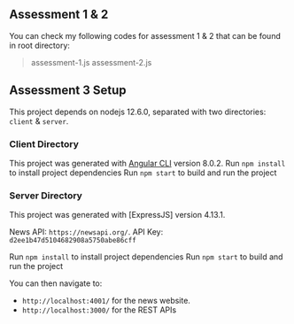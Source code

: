 ## Assessment 1 & 2
You can check my following codes for assessment 1 & 2 that can be found in root directory:
  > assessment-1.js
  > assessment-2.js

## Assessment 3 Setup
This project depends on nodejs 12.6.0, separated with two directories: `client` & `server`.

### Client Directory
This project was generated with [Angular CLI](https://github.com/angular/angular-cli) version 8.0.2.
Run `npm install` to install project dependencies
Run `npm start` to build and run the project

### Server Directory
This project was generated with [ExpressJS] version 4.13.1.

News API: `https://newsapi.org/`.
API Key: `d2ee1b47d5104682908a5750abe86cff`

Run `npm install` to install project dependencies
Run `npm start` to build and run the project

You can then navigate to:
* `http://localhost:4001/` for the news website.
* `http://localhost:3000/` for the REST APIs

